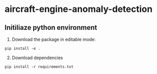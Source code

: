 # aircraft-engine-anomaly-detection

## Initiliaze python environment
1. Download the package in editable mode:
```
pip install -e .
```

2. Download dependencies
```
pip install -r requirements.txt
```